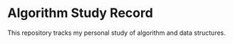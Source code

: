 # Algorithm Study Record

This repository tracks my personal study of algorithm and data structures.